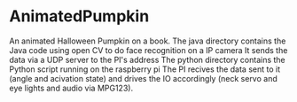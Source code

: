 # AnimatedPumpkin
An animated Halloween Pumpkin on a book.
The java directory contains the Java code using open CV to do face recognition on a IP camera
It sends the data via a UDP server to the PI's address
The python directory contains the Python script running on the raspberry pi
The PI recives the data sent to it (angle and acivation state) and drives the IO accordingly
(neck servo and eye lights and audio via MPG123).  
